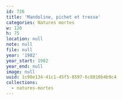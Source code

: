 ```yaml
---
id: 726
title: 'Mandoline, pichet et tresse'
categories: Natures mortes
w: 120
h: 75
location: null
note: null
file: null
year: '1982'
year_start: 1982
year_end: null
image: null
uuid: 1c98e134-41c1-45f5-8597-6c8010b4b9c4
collections:
  - natures-mortes
---
```


